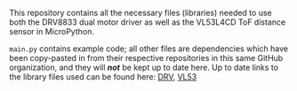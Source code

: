 This repository contains all the necessary files (libraries) needed to use both the DRV8833 dual motor driver as well as the VL53L4CD ToF distance sensor in MicroPython.


`main.py` contains example code; all other files are dependencies which have been copy-pasted in from their respective repositories in this same GitHub organization, and they will ***not*** be kept up to date here.
Up to date links to the library files used can be found here: [DRV](https://github.com/AHSPC/DRV8833_micropython), [VL53](https://github.com/AHSPC/VL53L4CD_micropython)
